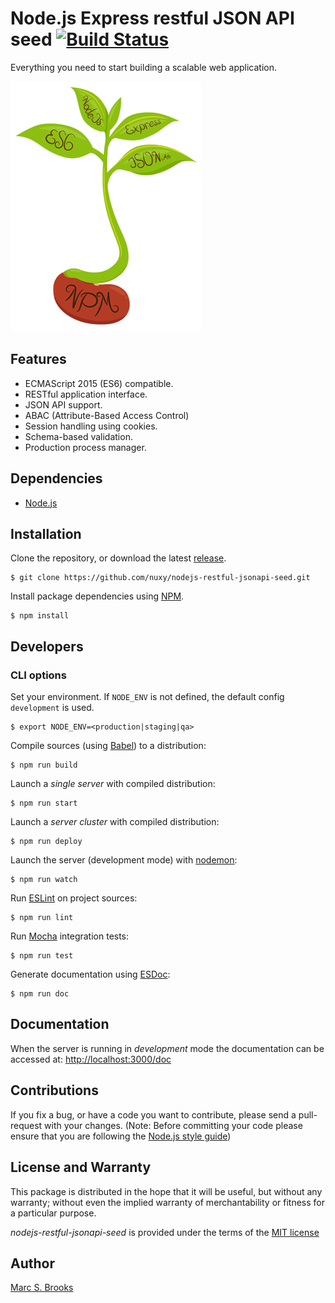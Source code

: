 # Node.js Express restful JSON API seed [![Build Status](https://travis-ci.org/nuxy/nodejs-restful-jsonapi-seed.svg?branch=master)](https://travis-ci.org/nuxy/nodejs-restful-jsonapi-seed)

Everything you need to start building a scalable web application.

![the "seed" app](package.png?raw=true)

## Features

- ECMAScript 2015 (ES6) compatible.
- RESTful application interface.
- JSON API support.
- ABAC (Attribute-Based Access Control)
- Session handling using cookies.
- Schema-based validation.
- Production process manager.

## Dependencies

- [Node.js](https://nodejs.org)

## Installation

Clone the repository, or download the latest [release](https://github.com/nuxy/nodejs-restful-jsonapi-seed/releases).

    $ git clone https://github.com/nuxy/nodejs-restful-jsonapi-seed.git

Install package dependencies using [NPM](https://npmjs.com).

    $ npm install

## Developers

### CLI options

Set your environment. If `NODE_ENV` is not defined, the default config `development` is used.

    $ export NODE_ENV=<production|staging|qa>

Compile sources (using [Babel](https://babeljs.io)) to a distribution:

    $ npm run build

Launch a _single server_ with compiled distribution:

    $ npm run start

Launch a _server cluster_ with compiled distribution:

    $ npm run deploy

Launch the server (development mode) with [nodemon](https://nodemon.io):

    $ npm run watch

Run [ESLint](https://eslint.org/) on project sources:

    $ npm run lint

Run [Mocha](https://mochajs.org) integration tests:

    $ npm run test

Generate documentation using [ESDoc](https://esdoc.org):

    $ npm run doc

## Documentation

When the server is running in _development_ mode the documentation can be accessed at: [http://localhost:3000/doc](http://localhost:3000/doc)

## Contributions

If you fix a bug, or have a code you want to contribute, please send a pull-request with your changes. (Note: Before committing your code please ensure that you are following the [Node.js style guide](https://github.com/felixge/node-style-guide))

## License and Warranty

This package is distributed in the hope that it will be useful, but without any warranty; without even the implied warranty of merchantability or fitness for a particular purpose.

_nodejs-restful-jsonapi-seed_ is provided under the terms of the [MIT license](http://www.opensource.org/licenses/mit-license.php)

## Author

[Marc S. Brooks](https://github.com/nuxy)
